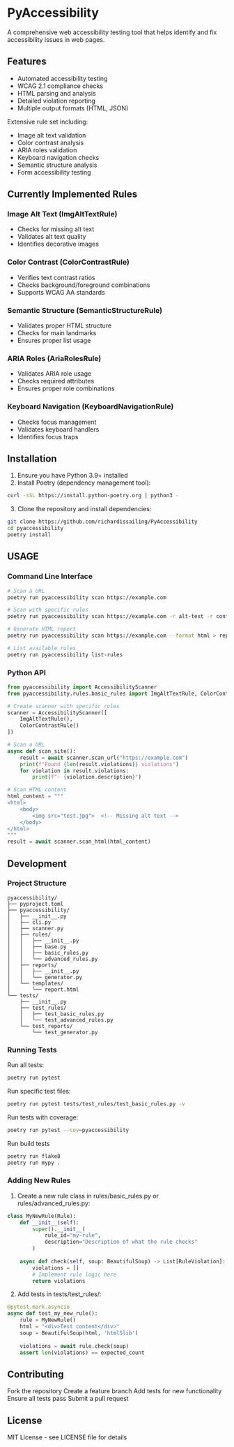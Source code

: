 # PyAccessibility

A comprehensive web accessibility testing tool that helps identify and fix accessibility issues in web pages.

## Features

* Automated accessibility testing
* WCAG 2.1 compliance checks
* HTML parsing and analysis
* Detailed violation reporting
* Multiple output formats (HTML, JSON)

Extensive rule set including:
* Image alt text validation
* Color contrast analysis
* ARIA roles validation
* Keyboard navigation checks
* Semantic structure analysis
* Form accessibility testing

## Currently Implemented Rules

### Image Alt Text (ImgAltTextRule)

* Checks for missing alt text
* Validates alt text quality
* Identifies decorative images

### Color Contrast (ColorContrastRule)

* Verifies text contrast ratios
* Checks background/foreground combinations
* Supports WCAG AA standards

### Semantic Structure (SemanticStructureRule)
* Validates proper HTML structure
* Checks for main landmarks
* Ensures proper list usage

### ARIA Roles (AriaRolesRule)
* Validates ARIA role usage
* Checks required attributes
* Ensures proper role combinations

### Keyboard Navigation (KeyboardNavigationRule)
* Checks focus management
* Validates keyboard handlers
* Identifies focus traps

## Installation

1. Ensure you have Python 3.9+ installed
2. Install Poetry (dependency management tool):

``` bash
curl -sSL https://install.python-poetry.org | python3 -
```
3. Clone the repository and install dependencies:
``` bash
git clone https://github.com/richardissailing/PyAccessibility
cd pyaccessibility
poetry install
```

## USAGE
### Command Line Interface

```bash
# Scan a URL
poetry run pyaccessibility scan https://example.com

# Scan with specific rules
poetry run pyaccessibility scan https://example.com -r alt-text -r contrast

# Generate HTML report
poetry run pyaccessibility scan https://example.com --format html > report.html

# List available rules
poetry run pyaccessibility list-rules
```
### Python API

``` python
from pyaccessibility import AccessibilityScanner
from pyaccessibility.rules.basic_rules import ImgAltTextRule, ColorContrastRule

# Create scanner with specific rules
scanner = AccessibilityScanner([
    ImgAltTextRule(),
    ColorContrastRule()
])

# Scan a URL
async def scan_site():
    result = await scanner.scan_url("https://example.com")
    print(f"Found {len(result.violations)} violations")
    for violation in result.violations:
        print(f"- {violation.description}")

# Scan HTML content
html_content = """
<html>
    <body>
        <img src="test.jpg">  <!-- Missing alt text -->
    </body>
</html>
"""
result = await scanner.scan_html(html_content)
```

## Development

### Project Structure

```
pyaccessibility/
├── pyproject.toml
├── pyaccessibility/
│   ├── __init__.py
│   ├── cli.py
│   ├── scanner.py
│   ├── rules/
│   │   ├── __init__.py
│   │   ├── base.py
│   │   ├── basic_rules.py
│   │   └── advanced_rules.py
│   ├── reports/
│   │   ├── __init__.py
│   │   └── generator.py
│   └── templates/
│       └── report.html
└── tests/
    ├── __init__.py
    ├── test_rules/
    │   ├── test_basic_rules.py
    │   └── test_advanced_rules.py
    └── test_reports/
        └── test_generator.py
```

### Running Tests
Run all tests:
``` bash
poetry run pytest
```

Run specific test files:
``` bash
poetry run pytest tests/test_rules/test_basic_rules.py -v
```

Run tests with coverage:
``` bash
poetry run pytest --cov=pyaccessibility

```
Run build tests
``` bash
poetry run flake8
poetry run mypy .
```
### Adding New Rules

1. Create a new rule class in rules/basic_rules.py or rules/advanced_rules.py:
``` python
class MyNewRule(Rule):
    def __init__(self):
        super().__init__(
            rule_id="my-rule",
            description="Description of what the rule checks"
        )
    
    async def check(self, soup: BeautifulSoup) -> List[RuleViolation]:
        violations = []
        # Implement rule logic here
        return violations
```

2. Add tests in tests/test_rules/:
``` python
@pytest.mark.asyncio
async def test_my_new_rule():
    rule = MyNewRule()
    html = "<div>Test content</div>"
    soup = BeautifulSoup(html, 'html5lib')
    
    violations = await rule.check(soup)
    assert len(violations) == expected_count
```
## Contributing

Fork the repository
Create a feature branch
Add tests for new functionality
Ensure all tests pass
Submit a pull request

## License
MIT License - see LICENSE file for details